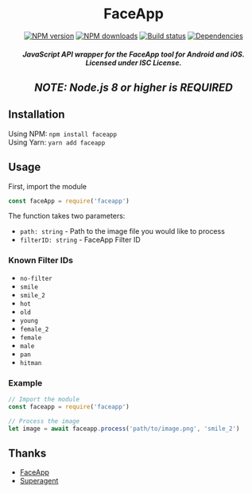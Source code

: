 <h1 align='center'>FaceApp</h1>
<div align="center">
  <p>
    <a href="https://www.npmjs.com/package/faceapp"><img src="https://img.shields.io/npm/v/faceapp.svg?maxAge=3600" alt="NPM version" /></a>
    <a href="https://www.npmjs.com/package/faceapp"><img src="https://img.shields.io/npm/dt/faceapp.svg?maxAge=3600" alt="NPM downloads" /></a>
    <a href="https://travis-ci.org/lolPants/faceapp.js"><img src="https://travis-ci.org/lolPants/faceapp.js.svg" alt="Build status" /></a>
    <a href="https://david-dm.org/lolpants/faceapp.js"><img src="https://img.shields.io/david/lolpants/faceapp.js.svg?maxAge=3600" alt="Dependencies" /></a>
  </p>
</div>

<h5 align='center'>JavaScript API wrapper for the FaceApp tool for Android and iOS. Licensed under ISC License.</h5>

<h2 align='center'><i>NOTE: Node.js 8 or higher is REQUIRED</i></h2>

## Installation
Using NPM: `npm install faceapp`  
Using Yarn: `yarn add faceapp`

## Usage
First, import the module
```js
const faceApp = require('faceapp')
```

The function takes two parameters:
* `path: string` - Path to the image file you would like to process
* `filterID: string` - FaceApp Filter ID

### Known Filter IDs
* `no-filter`
* `smile`
* `smile_2`
* `hot`
* `old`
* `young`
* `female_2`
* `female`
* `male`
* `pan`
* `hitman`

### Example
```js
// Import the module
const faceapp = require('faceapp')

// Process the image
let image = await faceapp.process('path/to/image.png', 'smile_2')
```

## Thanks
* [FaceApp](https://www.faceapp.com/)
* [Superagent](https://visionmedia.github.io/superagent/)
